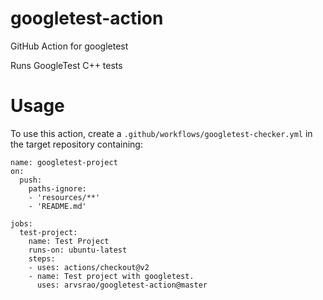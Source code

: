 # googletest-action
GitHub Action for googletest

Runs GoogleTest C++ tests

# Usage

To use this action, create a `.github/workflows/googletest-checker.yml` in the target repository containing:

```
name: googletest-project
on:
  push:
    paths-ignore:
    - 'resources/**'
    - 'README.md'

jobs:
  test-project:
    name: Test Project
    runs-on: ubuntu-latest
    steps:
    - uses: actions/checkout@v2
    - name: Test project with googletest.
      uses: arvsrao/googletest-action@master
```

